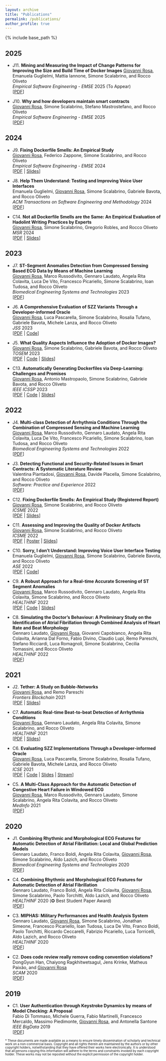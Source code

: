```yaml
---
layout: archive
title: "Publications"
permalink: /publications/
author_profile: true
---
```


<!-- {% if site.author.googlescholar %}
  <div class="wordwrap">
    <i>You can also find my articles on my <a href="{{site.author.googlescholar}}">Google Scholar profile</a>.</i>
  </div>
{% endif %} -->

{% include base_path %}

<!-- New style rendering if publication categories are defined -->
<!-- {% if site.publication_category %}
  {% for category in site.publication_category  %}
    {% assign title_shown = false %}
    {% for post in site.publications reversed %}
      {% if post.category != category[0] %}
        {% continue %}
      {% endif %}
      {% unless title_shown %}
        <h2>{{ category[1].title }}</h2><hr />
        {% assign title_shown = true %}
      {% endunless %}
      {% include archive-single.html %}
    {% endfor %}
  {% endfor %}
{% else %}
  {% for post in site.publications reversed %}
    {% include archive-single.html %}
  {% endfor %}
{% endif %} -->

## 2025

* J11. **Mining and Measuring the Impact of Change Patterns for Improving the Size and Build Time of Docker Images**
<u>Giovanni Rosa</u>, Emanuela Guglielmi, Mattia Iannone, Simone Scalabrino, and Rocco Oliveto  
_Empirical Software Engineering - EMSE_ 2025 (To Appear)  
\[[PDF](/files/EMSE2025MiningAndMeasuring.pdf)\]

* J10. **Why and how developers maintain smart contracts**  
<u>Giovanni Rosa</u>, Simone Scalabrino, Stefano Mastrostefano, and Rocco Oliveto  
_Empirical Software Engineering - EMSE_ 2025  
\[[PDF](https://link.springer.com/article/10.1007/s10664-025-10639-9)\]

## 2024

* J9. **Fixing Dockerfile Smells: An Empirical Study**  
<u>Giovanni Rosa</u>, Federico Zappone, Simone Scalabrino, and Rocco Oliveto  
_Empirical Software Engineering - EMSE_ 2024  
\[[PDF](https://link.springer.com/article/10.1007/s10664-024-10471-7}) \| 
[Slides](/files/talkICSME22fixingdockerfilesmell.pdf})\]

* J8. **Help Them Understand: Testing and Improving Voice User Interfaces**  
Emanuela Guglielmi, <u>Giovanni Rosa</u>, Simone Scalabrino, Gabriele Bavota, and Rocco Oliveto  
_ACM Transactions on Software Engineering and Methodology_ 2024  
\[[PDF](/files/guglielmi2024helpthem.pdf)\]

* C14. **Not all Dockerfile Smells are the Same: An Empirical Evaluation of Hadolint Writing Practices by Experts**  
<u>Giovanni Rosa</u>, Simone Scalabrino, Gregorio Robles, and Rocco Oliveto  
_MSR_ 2024  
\[[PDF](/files/rosa2024notallthesmells.pdf) \|
[Slides](/files/talkMSR2024notallthesmells.pdf)\]

## 2023

* J7. **ST-Segment Anomalies Detection from Compressed Sensing Based ECG Data by Means of Machine Learning**  
<u>Giovanni Rosa</u>, Marco Russodivito, Gennaro Laudato, Angela Rita Colavita, Luca De Vito, Francesco Picariello, Simone Scalabrino, Ioan Tudosa, and Rocco Oliveto  
_Biomedical Engineering Systems and Technologies_ 2023  
\[[PDF](/files/rosa2023stanomalies2.pdf)\]

* J6. **A Comprehensive Evaluation of SZZ Variants Through a Developer-informed Oracle**  
<u>Giovanni Rosa</u>, Luca Pascarella, Simone Scalabrino, Rosalia Tufano, Gabriele Bavota, Michele Lanza, and Rocco Oliveto  
_JSS_ 2023  
\[[PDF]([/files/EMSE2025MiningAndMeasuring.pdf](https://www.sciencedirect.com/science/article/pii/S0164121223001243/pdfft)) \| 
[Code](https://doi.org/10.6084/m9.figshare.19586500)\]

* J5. **What Quality Aspects Influence the Adoption of Docker Images?**  
<u>Giovanni Rosa</u>, Simone Scalabrino, Gabriele Bavota, and Rocco Oliveto  
_TOSEM_ 2023  
\[[PDF](/files/rosa2023qualityaspects.pdf) \| 
[Code](https://doi.org/10.6084/m9.figshare.20131727) \|
[Slides](/files/talkASE2023dockerqualitymetrics.pdf)\]

* C13. **Automatically Generating Dockerfiles via Deep-Learning: Challenges and Promises**  
<u>Giovanni Rosa</u>, Antonio Mastropaolo, Simone Scalabrino, Gabriele Bavota, and Rocco Oliveto  
_IEEE ICSSP_ 2023  
\[[PDF](https://arxiv.org/pdf/2303.15990.pdf) \| 
[Code](https://doi.org/10.6084/m9.figshare.20722396) \|
[Slides](/files/talkICSSP23dockergen.pdf)\]

## 2022

* J4. **Multi-class Detection of Arrhythmia Conditions Through the Combination of Compressed Sensing and Machine Learning**  
<u>Giovanni Rosa</u>, Marco Russodivito, Gennaro Laudato, Angela Rita Colavita, Luca De Vito, Francesco Picariello, Simone Scalabrino, Ioan Tudosa, and Rocco Oliveto  
_Biomedical Engineering Systems and Technologies_ 2022  
\[[PDF](/files/rosa2022arrhythmiadetection2.pdf)\]

* J3. **Detecting Functional and Security-Related Issues in Smart Contracts: A Systematic Literature Review**  
Valentina Piantadosi, <u>Giovanni Rosa</u>, Davide Placella, Simone Scalabrino, and Rocco Oliveto  
_Software: Practice and Experience_ 2022  
\[[PDF](/files/piantadosi2022detecting.pdf)\]

* C12. **Fixing Dockerfile Smells: An Empirical Study (Registered Report)**  
<u>Giovanni Rosa</u>, Simone Scalabrino, and Rocco Oliveto  
_ICSME_ 2022  
\[[PDF](https://arxiv.org/pdf/2208.09097.pdf) \| 
[Slides](/files/talkICSME22fixingdockerfilesmell.pdf)\]

* C11. **Assessing and Improving the Quality of Docker Artifacts**  
<u>Giovanni Rosa</u>, Simone Scalabrino, and Rocco Oliveto  
_ICSME_ 2022  
\[[PDF](/files/rosa2022assessing.pdf) \| 
[Poster](/files/PosterICSME22DoctoralSymposium.pdf) \|
[Slides](/files/talkICSME22doctoralsymposium.pdf)\]

* C10. **Sorry, I don’t Understand: Improving Voice User Interface Testing**  
Emanuela Guglielmi, <u>Giovanni Rosa</u>, Simone Scalabrino, Gabriele Bavota, and Rocco Oliveto  
_ASE_ 2022  
\[[PDF](/files/guglielmi2022sorry.pdf) \| 
[Code](https://doi.org/10.6084/m9.figshare.19726204.v1)\]

* C9. **A Robust Approach for a Real-time Accurate Screening of ST Segment Anomalies**  
<u>Giovanni Rosa</u>, Marco Russodivito, Gennaro Laudato, Angela Rita Colavita, Simone Scalabrino, and Rocco Oliveto  
_HEALTHINF_ 2022  
\[[PDF](/files/talkHEALTHINF2022stsloping.pdf) \| 
[Code](https://gitlab.com/grosa1/healthinf2022-st-anomalies-replication-package) \|
[Slides](/files/rosa2022stanomalies.pdf)\]

* C8. **Simulating the Doctor’s Behaviour: A Preliminary Study on the Identification of Atrial Fibrillation through Combined Analysis of Heart Rate and Beat Morphology**  
Gennaro Laudato, <u>Giovanni Rosa</u>, Giovanni Capobianco, Angela Rita Colavita, Arianna Dal Forno, Fabio Divino, Claudio Lupi, Remo Pareschi, Stefano Ricciardi, Luca Romagnoli, Simone Scalabrino, Cecilia Tomassini, and Rocco Oliveto  
_HEALTHINF_ 2022  
\[[PDF](/files/laudato2022amelia.pdf)\]

## 2021

* J2. **Tether: A Study on Bubble-Networks**  
<u>Giovanni Rosa</u>, and Remo Pareschi  
_Frontiers Blockchain_ 2021  
\[[PDF](https://doi.org/10.3389/fbloc.2021.686484) \| 
[Slides](/files/talkFrontiersTether.pdf)\]

* C7. **Automatic Real-time Beat-to-beat Detection of Arrhythmia Conditions**  
<u>Giovanni Rosa</u>, Gennaro Laudato, Angela Rita Colavita, Simone Scalabrino, and Rocco Oliveto  
_HEALTHINF_ 2021  
\[[PDF](/files/rosa2021automatic.pdf) \| 
[Slides](/files/talkHEALTHINF2021arrhythmia.pdf)\]

* C6. **Evaluating SZZ Implementations Through a Developer-informed Oracle**  
<u>Giovanni Rosa</u>, Luca Pascarella, Simone Scalabrino, Rosalia Tufano, Gabriele Bavota, Michele Lanza, and Rocco Oliveto  
_ICSE_ 2021  
\[[PDF](https://arxiv.org/abs/2102.03300.pdf) \| 
[Code](https://github.com/grosa1/icse2021-szz-replication-package) \|
[Slides](/files/talkICSE2021szz.pdf) \|
[Stream](https://www.youtube.com/watch?v=ZiuAaysj_Sk)\]

* C5. **A Multi-Class Approach for the Automatic Detection of Congestive Heart Failure in Windowed ECG**  
<u>Giovanni Rosa</u>, Marco Russodivito, Gennaro Laudato, Simone Scalabrino, Angela Rita Colavita, and Rocco Oliveto  
_MedInfo_ 2021  
\[[PDF](/files/rosa2021chfdetection.pdf)\]

## 2020

* J1. **Combining Rhythmic and Morphological ECG Features for Automatic Detection of Atrial Fibrillation: Local and Global Prediction Models**  
Gennaro Laudato, Franco Boldi, Angela Rita Colavita, <u>Giovanni Rosa</u>, Simone Scalabrino, Aldo Lazich, and Rocco Oliveto  
_Biomedical Engineering Systems and Technologies_ 2020  
\[[PDF](/files/laudato2020combining.pdf)\]

* C4. **Combining Rhythmic and Morphological ECG Features for Automatic Detection of Atrial Fibrillation**  
Gennaro Laudato, Franco Boldi, Angela Rita Colavita, <u>Giovanni Rosa</u>, Simone Scalabrino, Paolo Torchitti, Aldo Lazich, and Rocco Oliveto  
_HEALTHINF_ 2020  (✪ Best Student Paper Award)  
\[[PDF](/files/laudato2020ecgfeatures.pdf)\]

* C3. **MIPHAS: Military Performances and Health Analysis System**  
Gennaro Laudato, <u>Giovanni Rosa</u>, Simone Scalabrino, Jonathan Simeone, Francesco Picariello, Ioan Tudosa, Luca De Vito, Franco Boldi, Paolo Torchitti, Riccardo Ceccarelli, Fabrizio Picariello, Luca Torricelli, Aldo Lazich, and Rocco Oliveto  
_HEALTHINF_ 2020  
\[[PDF](/files/laudato2020miphas.pdf)\]

* C2. **Does code review really remove coding convention violations?**  
DongGyun Han, Chaiyong Ragkhitwetsagul, Jens Krinke, Matheus Paixão, and <u>Giovanni Rosa</u>  
_SCAM_ 2020  
\[[PDF](/files/han2020codereview.pdf)\]

## 2019

* C1. **User Authentication through Keystroke Dynamics by means of Model Checking: A Proposal**  
Fabio Di Tommaso, Michele Guerra, Fabio Martinelli, Francesco Mercaldo, Massimo Piedimonte, <u>Giovanni Rosa</u>, and Antonella Santone  
_IEEE BigData_ 2019  
\[[PDF](/files/ditommaso2019userauthentication.pdf)\]

<div class="paper-disclaimer" style="font-size: 0.7em;">
		<p>* These documents are made available as a means to ensure timely dissemination of scholarly and technical work on a non-commercial basis. Copyright and all rights therein are maintained by the authors or by other copyright holders, notwithstanding that they have offered their works here electronically. It is understood that all persons copying this information will adhere to the terms and constraints invoked by each copyright holder. These works may not be reposted without the explicit permission of the copyright holder.</p>
</div>

